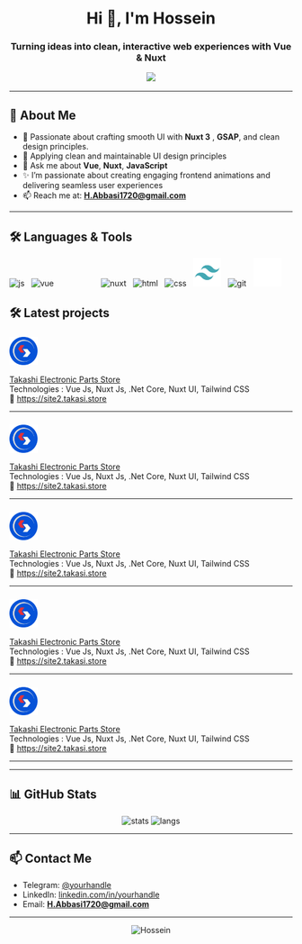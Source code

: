 <h1 align="center">
  Hi 👋, I'm Hossein 
</h1>
<h3 align="center">
  Turning ideas into clean, interactive web experiences with Vue & Nuxt
</h3>

 <p align="center">
    <img src="https://readme-typing-svg.herokuapp.com?font=Fira+Code&size=16&duration=3500&pause=1500&color=00F5A0&center=true&width=435&lines=Crafting+modern,+interactive+web+experiences;Turning+ideas+into+beautiful,+functional+code;Creating+Perfect+Experiences;Always+learning+new+things..." />
</p>

  
---

## 💫 About Me

- 🧠 Passionate about crafting smooth UI with **Nuxt 3** , **GSAP**, and clean design principles.
- 🧳 Applying clean and maintainable UI design principles
- 💬 Ask me about **Vue**, **Nuxt**, **JavaScript**
- ✨ I’m passionate about creating engaging frontend animations and delivering seamless user experiences
- 📫 Reach me at: **H.Abbasi1720@gmail.com**
<!-- - 🌐 Website: [your-website.com](https://your-website.com) (if any)
-->
---

## 🛠️ Languages & Tools

<p align="left">
  <img title="Javascript" src="https://cdn.jsdelivr.net/gh/devicons/devicon/icons/javascript/javascript-original.svg" height="50" alt="js" />
  <img style="margin-left:8px" title="Vue.js" src="https://cdn.jsdelivr.net/gh/devicons/devicon/icons/vuejs/vuejs-original.svg" height="50" alt="vue" />
  <img style="margin-left:80px" title="Nuxt.js" src="https://cdn.jsdelivr.net/gh/devicons/devicon/icons/nuxtjs/nuxtjs-original.svg" height="50" alt="nuxt" />
  <img style="margin-left:8px" title="Html" src="https://cdn.jsdelivr.net/gh/devicons/devicon/icons/html5/html5-original.svg" height="50" alt="html" />
  <img style="margin-left:8px" title="Css3" src="https://cdn.jsdelivr.net/gh/devicons/devicon/icons/css3/css3-original.svg" height="50" alt="css" />
  
  <!-- 
  tailwind css
-->

  <img style="margin-left:8px" title="tailwindCss" src="/assets/tailwind.svg" height="50" alt="git" />
  <img style="margin-left:8px" title="Git" src="https://cdn.jsdelivr.net/gh/devicons/devicon/icons/git/git-original.svg" height="50" alt="git" />
  <img style="margin-left:8px" title="GitHub" src="/assets/github.svg" height="50" alt="github" />
</p>

## 🛠️ Latest projects

### <img src="/assets/takasi.png" alt="لوگو پروژه 1" width="50" height="50" style="vertical-align:middle;"/>  
[ Takashi Electronic Parts Store ](https://site2.takasi.store)  
Technologies : Vue Js, Nuxt Js, .Net Core, Nuxt UI, Tailwind CSS  
🔗 [ https://site2.takasi.store ](https://site2.takasi.store)

---
### <img src="/assets/takasi.png" alt="لوگو پروژه 1" width="50" height="50" style="vertical-align:middle;"/>  
[ Takashi Electronic Parts Store ](https://site2.takasi.store)  
Technologies : Vue Js, Nuxt Js, .Net Core, Nuxt UI, Tailwind CSS  
🔗 [ https://site2.takasi.store ](https://site2.takasi.store)

---
### <img src="/assets/takasi.png" alt="لوگو پروژه 1" width="50" height="50" style="vertical-align:middle;"/>  
[ Takashi Electronic Parts Store ](https://site2.takasi.store)  
Technologies : Vue Js, Nuxt Js, .Net Core, Nuxt UI, Tailwind CSS  
🔗 [ https://site2.takasi.store ](https://site2.takasi.store)

---
### <img src="/assets/takasi.png" alt="لوگو پروژه 1" width="50" height="50" style="vertical-align:middle;"/>  
[ Takashi Electronic Parts Store ](https://site2.takasi.store)  
Technologies : Vue Js, Nuxt Js, .Net Core, Nuxt UI, Tailwind CSS  
🔗 [ https://site2.takasi.store ](https://site2.takasi.store)

---
### <img src="/assets/takasi.png" alt="لوگو پروژه 1" width="50" height="50" style="vertical-align:middle;"/>  
[ Takashi Electronic Parts Store ](https://site2.takasi.store)  
Technologies : Vue Js, Nuxt Js, .Net Core, Nuxt UI, Tailwind CSS  
🔗 [ https://site2.takasi.store ](https://site2.takasi.store)

---



---

## 📊 GitHub Stats

<p align="center">
  <img src="https://github-readme-stats.vercel.app/api?username=shima0811&show_icons=true&theme=tokyonight" alt="stats" />
  <img src="https://github-readme-stats.vercel.app/api/top-langs/?username=shima0811&layout=compact&theme=tokyonight" alt="langs" />
</p>

---

## 📫 Contact Me

- Telegram: [@yourhandle](https://t.me/Hossein1720)
- LinkedIn: [linkedin.com/in/yourhandle](https://linkedin.com/in/Hossein1720)
- Email: **H.Abbasi1720@gmail.com**

---

<p align="center">
  <img src="https://komarev.com/ghpvc/?username=shima0811&label=Profile+views&color=0e75b6&style=flat" alt="Hossein" />
</p>
